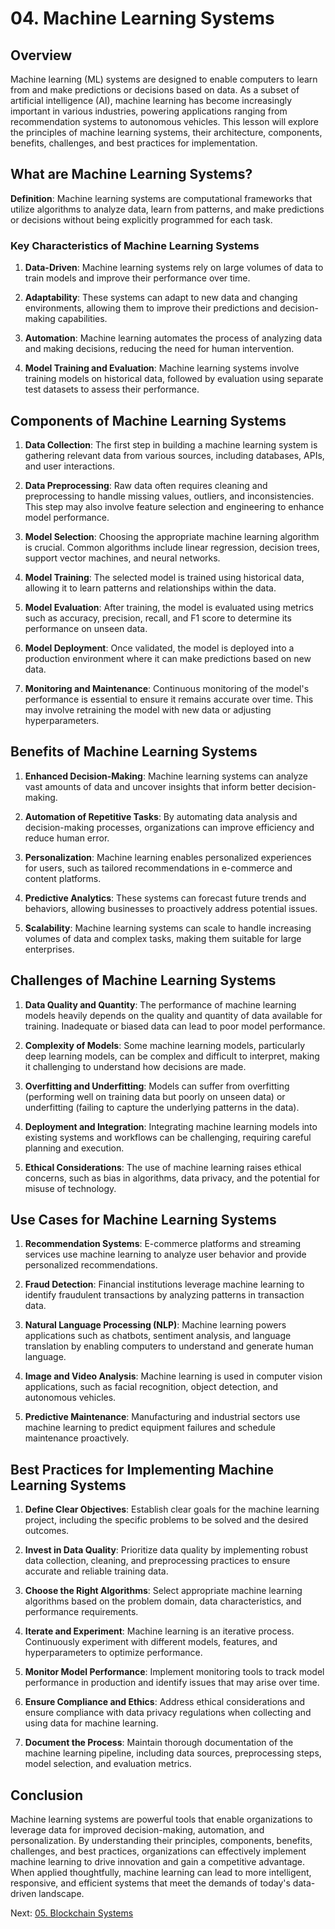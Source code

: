 # 04. Machine Learning Systems

## Overview

Machine learning (ML) systems are designed to enable computers to learn from and make predictions or decisions based on data. As a subset of artificial intelligence (AI), machine learning has become increasingly important in various industries, powering applications ranging from recommendation systems to autonomous vehicles. This lesson will explore the principles of machine learning systems, their architecture, components, benefits, challenges, and best practices for implementation.

## What are Machine Learning Systems?

**Definition**: Machine learning systems are computational frameworks that utilize algorithms to analyze data, learn from patterns, and make predictions or decisions without being explicitly programmed for each task.

### Key Characteristics of Machine Learning Systems

1. **Data-Driven**: Machine learning systems rely on large volumes of data to train models and improve their performance over time.

2. **Adaptability**: These systems can adapt to new data and changing environments, allowing them to improve their predictions and decision-making capabilities.

3. **Automation**: Machine learning automates the process of analyzing data and making decisions, reducing the need for human intervention.

4. **Model Training and Evaluation**: Machine learning systems involve training models on historical data, followed by evaluation using separate test datasets to assess their performance.

## Components of Machine Learning Systems

1. **Data Collection**: The first step in building a machine learning system is gathering relevant data from various sources, including databases, APIs, and user interactions.

2. **Data Preprocessing**: Raw data often requires cleaning and preprocessing to handle missing values, outliers, and inconsistencies. This step may also involve feature selection and engineering to enhance model performance.

3. **Model Selection**: Choosing the appropriate machine learning algorithm is crucial. Common algorithms include linear regression, decision trees, support vector machines, and neural networks.

4. **Model Training**: The selected model is trained using historical data, allowing it to learn patterns and relationships within the data.

5. **Model Evaluation**: After training, the model is evaluated using metrics such as accuracy, precision, recall, and F1 score to determine its performance on unseen data.

6. **Model Deployment**: Once validated, the model is deployed into a production environment where it can make predictions based on new data.

7. **Monitoring and Maintenance**: Continuous monitoring of the model's performance is essential to ensure it remains accurate over time. This may involve retraining the model with new data or adjusting hyperparameters.

## Benefits of Machine Learning Systems

1. **Enhanced Decision-Making**: Machine learning systems can analyze vast amounts of data and uncover insights that inform better decision-making.

2. **Automation of Repetitive Tasks**: By automating data analysis and decision-making processes, organizations can improve efficiency and reduce human error.

3. **Personalization**: Machine learning enables personalized experiences for users, such as tailored recommendations in e-commerce and content platforms.

4. **Predictive Analytics**: These systems can forecast future trends and behaviors, allowing businesses to proactively address potential issues.

5. **Scalability**: Machine learning systems can scale to handle increasing volumes of data and complex tasks, making them suitable for large enterprises.

## Challenges of Machine Learning Systems

1. **Data Quality and Quantity**: The performance of machine learning models heavily depends on the quality and quantity of data available for training. Inadequate or biased data can lead to poor model performance.

2. **Complexity of Models**: Some machine learning models, particularly deep learning models, can be complex and difficult to interpret, making it challenging to understand how decisions are made.

3. **Overfitting and Underfitting**: Models can suffer from overfitting (performing well on training data but poorly on unseen data) or underfitting (failing to capture the underlying patterns in the data).

4. **Deployment and Integration**: Integrating machine learning models into existing systems and workflows can be challenging, requiring careful planning and execution.

5. **Ethical Considerations**: The use of machine learning raises ethical concerns, such as bias in algorithms, data privacy, and the potential for misuse of technology.

## Use Cases for Machine Learning Systems

1. **Recommendation Systems**: E-commerce platforms and streaming services use machine learning to analyze user behavior and provide personalized recommendations.

2. **Fraud Detection**: Financial institutions leverage machine learning to identify fraudulent transactions by analyzing patterns in transaction data.

3. **Natural Language Processing (NLP)**: Machine learning powers applications such as chatbots, sentiment analysis, and language translation by enabling computers to understand and generate human language.

4. **Image and Video Analysis**: Machine learning is used in computer vision applications, such as facial recognition, object detection, and autonomous vehicles.

5. **Predictive Maintenance**: Manufacturing and industrial sectors use machine learning to predict equipment failures and schedule maintenance proactively.

## Best Practices for Implementing Machine Learning Systems

1. **Define Clear Objectives**: Establish clear goals for the machine learning project, including the specific problems to be solved and the desired outcomes.

2. **Invest in Data Quality**: Prioritize data quality by implementing robust data collection, cleaning, and preprocessing practices to ensure accurate and reliable training data.

3. **Choose the Right Algorithms**: Select appropriate machine learning algorithms based on the problem domain, data characteristics, and performance requirements.

4. **Iterate and Experiment**: Machine learning is an iterative process. Continuously experiment with different models, features, and hyperparameters to optimize performance.

5. **Monitor Model Performance**: Implement monitoring tools to track model performance in production and identify issues that may arise over time.

6. **Ensure Compliance and Ethics**: Address ethical considerations and ensure compliance with data privacy regulations when collecting and using data for machine learning.

7. **Document the Process**: Maintain thorough documentation of the machine learning pipeline, including data sources, preprocessing steps, model selection, and evaluation metrics.

## Conclusion

Machine learning systems are powerful tools that enable organizations to leverage data for improved decision-making, automation, and personalization. By understanding their principles, components, benefits, challenges, and best practices, organizations can effectively implement machine learning to drive innovation and gain a competitive advantage. When applied thoughtfully, machine learning can lead to more intelligent, responsive, and efficient systems that meet the demands of today's data-driven landscape.

Next: [05. Blockchain Systems](./05-blockchain-systems.md)
